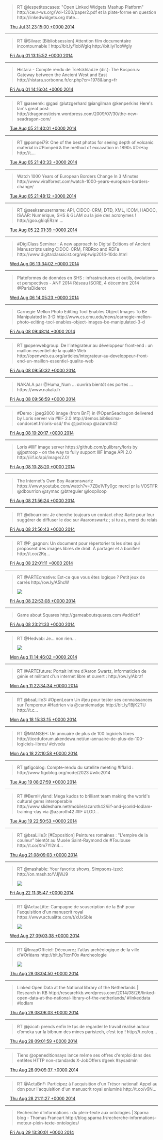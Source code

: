 > RT @lespetitescases: "Open Linked Widgets Mashup Platform" http://ceur\-ws\.org/Vol\-1200/paper2\.pdf et la plate\-forme en question http://linkedwidgets\.org \#ate…

<img src="../../media/tweet.ico" width="12" /> [Thu Jul 31 23:15:00 +0000 2014](https://twitter.com/regisrob/status/494984602000584704)

----

> RT @Silvae: \[Bibliobsession\] Attention film documentaire incontournable \! http://bit\.ly/1obWgIq http://bit\.ly/1obWgIy

<img src="../../media/tweet.ico" width="12" /> [Fri Aug 01 13:15:52 +0000 2014](https://twitter.com/regisrob/status/495196214896652288)

----

> Histara \- Compte rendu de Tsetskhladze \(dir\.\): The Bosporus: Gateway between the Ancient West and East http://histara\.sorbonne\.fr/cr\.php?cr\=1978&lang\=fr

<img src="../../media/tweet.ico" width="12" /> [Fri Aug 01 14:16:04 +0000 2014](https://twitter.com/regisrob/status/495211366148349952)

----

> RT @aseemk: @gasi @lutzgerhard @iangilman @kenperkins Here's Ian's great post: http://dragonosticism\.wordpress\.com/2009/07/30/the\-new\-seadragon\-com/

<img src="../../media/tweet.ico" width="12" /> [Tue Aug 05 21:40:01 +0000 2014](https://twitter.com/regisrob/status/496772640556589058)

----

> RT @pompei79: One of the best photos for seeing depth of volcanic material in \#Pompeii &amp; the method of excavation in 1890s \#DrHay http://t\.…

<img src="../../media/tweet.ico" width="12" /> [Tue Aug 05 21:40:33 +0000 2014](https://twitter.com/regisrob/status/496772772572315648)

----

> Watch 1000 Years of European Borders Change In 3 Minutes http://www\.viralforest\.com/watch\-1000\-years\-european\-borders\-change/

<img src="../../media/tweet.ico" width="12" /> [Tue Aug 05 21:48:12 +0000 2014](https://twitter.com/regisrob/status/496774698651230210)

----

> RT @seeksanusername: API, CIDOC\-CRM, DTD, XML, ICOM, HADOC, ISAAR: Numérique, SHS &amp; GLAM ou la joie des acronymes \! http://goo\.gl/iqERzm …

<img src="../../media/tweet.ico" width="12" /> [Tue Aug 05 22:01:39 +0000 2014](https://twitter.com/regisrob/status/496778084247285760)

----

> \#DigiClass Seminar : A new approach to Digital Editions of Ancient Manuscripts using CIDOC\-CRM, FRBRoo and RDFa http://www\.digitalclassicist\.org/wip/wip2014\-10do\.html

<img src="../../media/tweet.ico" width="12" /> [Wed Aug 06 13:34:02 +0000 2014](https://twitter.com/regisrob/status/497012725445574656)

----

> Plateformes de données en SHS : infrastructures et outils, évolutions et perspectives \- ANF 2014 Réseau ISORE, 4 décembre 2014 @ParisDiderot

<img src="../../media/tweet.ico" width="12" /> [Wed Aug 06 14:05:23 +0000 2014](https://twitter.com/regisrob/status/497020613756989440)

----

> Carnegie Mellon Photo Editing Tool Enables Object Images To Be Manipulated in 3\-D http://www\.cs\.cmu\.edu/news/carnegie\-mellon\-photo\-editing\-tool\-enables\-object\-images\-be\-manipulated\-3\-d

<img src="../../media/tweet.ico" width="12" /> [Fri Aug 08 09:48:14 +0000 2014](https://twitter.com/regisrob/status/497680675579764736)

----

> RT @openwebgroup: De l’intégrateur au développeur front\-end : un maillon essentiel de la qualité Web http://openweb\.eu\.org/articles/integrateur\-au\-developpeur\-front\-end\-un\-maillon\-essentiel\-qualite\-web

<img src="../../media/tweet.ico" width="12" /> [Fri Aug 08 09:50:32 +0000 2014](https://twitter.com/regisrob/status/497681256193470464)

----

> NAKALA par @Huma\_Num \.\.\. ouvrira bientôt ses portes \.\.\. https://www\.nakala\.fr

<img src="../../media/tweet.ico" width="12" /> [Fri Aug 08 09:56:59 +0000 2014](https://twitter.com/regisrob/status/497682880034639872)

----

> \#Demo : jpeg2000 image \(from BnF\) in @OpenSeadragon delivered by Loris server via \#IIIF 2\.0 http://demos\.biblissima\-condorcet\.fr/loris\-osd/ thx @jpstroop @azaroth42

<img src="../../media/tweet.ico" width="12" /> [Fri Aug 08 10:20:17 +0000 2014](https://twitter.com/regisrob/status/497688741029244928)

----

> Loris \#IIIF image server https://github\.com/pulibrary/loris by @jpstroop \- on the way to fully support IIIF Image API 2\.0 http://iiif\.io/api/image/2\.0/

<img src="../../media/tweet.ico" width="12" /> [Fri Aug 08 10:28:20 +0000 2014](https://twitter.com/regisrob/status/497690766723284995)

----

> The Internet's Own Boy \#aaronswartz https://www\.youtube\.com/watch?v\=7ZBe1VFy0gc merci pr la VOSTFR @dbourrion @symac @btreguier @loopiloop

<img src="../../media/tweet.ico" width="12" /> [Fri Aug 08 21:56:24 +0000 2014](https://twitter.com/regisrob/status/497863927590436864)

----

> RT @dbourrion: Je cherche toujours un contact chez \#arte pour leur suggérer de diffuser le doc sur \#aaronswartz ; si tu as, merci du relais

<img src="../../media/tweet.ico" width="12" /> [Fri Aug 08 21:56:43 +0000 2014](https://twitter.com/regisrob/status/497864003927158784)

----

> RT @P\_gagnon: Un document pour répertorier ts les sites qui proposent des images libres de droit\. À partager et à bonifier\! http://t\.co/2Kq…

<img src="../../media/tweet.ico" width="12" /> [Fri Aug 08 22:01:11 +0000 2014](https://twitter.com/regisrob/status/497865128894033920)

----

> RT @ARTEcreative: Est\-ce que vous êtes logique ? Petit jeux de carrés http://ow\.ly/A5hcW 
> 
> ![](../../media/497878201545523200-BuhnnkkIIAAEfaF.png)

<img src="../../media/tweet.ico" width="12" /> [Fri Aug 08 22:53:08 +0000 2014](https://twitter.com/regisrob/status/497878201545523200)

----

> Game about Squares http://gameaboutsquares\.com \#addictif

<img src="../../media/tweet.ico" width="12" /> [Fri Aug 08 23:21:33 +0000 2014](https://twitter.com/regisrob/status/497885356587372544)

----

> RT @Hedvab: Je\.\.\. non rien\.\.\. 
> 
> ![](../../media/498842782422011905-Bup-_21CIAEuSXZ.jpg)

<img src="../../media/tweet.ico" width="12" /> [Mon Aug 11 14:46:02 +0000 2014](https://twitter.com/regisrob/status/498842782422011905)

----

> RT @ARTEfuture: Portait intime d'Aaron Swartz, informaticien de génie et militant d'un internet libre et ouvert : http://ow\.ly/Abrzf

<img src="../../media/tweet.ico" width="12" /> [Mon Aug 11 22:34:34 +0000 2014](https://twitter.com/regisrob/status/498960694017273857)

----

> RT @bsaLille3: \#OpenLearn Un \#jeu pour tester ses connaissances sur l'empereur \#Hadrien via @carolemadge http://bit\.ly/1BjK2TU  http://t\.c…

<img src="../../media/tweet.ico" width="12" /> [Mon Aug 18 15:33:15 +0000 2014](https://twitter.com/regisrob/status/501391382314237953)

----

> RT @MIANSEH: Un annuaire de plus de 100 logiciels libres http://ticeduforum\.akendewa\.net/un\-annuaire\-de\-plus\-de\-100\-logiciels\-libres/ \#civedu

<img src="../../media/tweet.ico" width="12" /> [Mon Aug 18 22:10:58 +0000 2014](https://twitter.com/regisrob/status/501491472152403969)

----

> RT @figoblog: Compte\-rendu du satellite meeting \#iflalld : http://www\.figoblog\.org/node/2023  \#wlic2014

<img src="../../media/tweet.ico" width="12" /> [Tue Aug 19 08:27:59 +0000 2014](https://twitter.com/regisrob/status/501646747517857792)

----

> RT @BernHyland: Mega kudos to brilliant team making the world's cultural gems interoperable http://www\.slideshare\.net/mobile/azaroth42/iiif\-and\-jsonld\-lodlam\-training\-day via @azaroth42 \#IIF \#LOD…

<img src="../../media/tweet.ico" width="12" /> [Tue Aug 19 22:50:53 +0000 2014](https://twitter.com/regisrob/status/501863904046501888)

----

> RT @bsaLille3: \[\#Exposition\] Peintures romaines : "L'empire de la couleur" bientôt au Musée Saint\-Raymond de \#Toulouse http://t\.co/Xm7YI2n4…

<img src="../../media/tweet.ico" width="12" /> [Thu Aug 21 08:09:03 +0000 2014](https://twitter.com/regisrob/status/502366759715110913)

----

> RT @mashable: Your favorite shows, Simpsons\-ized: http://on\.mash\.to/VJjWJ9 
> 
> ![](../../media/502781174067265536-BvoCeDYIgAAAS9r.jpg)

<img src="../../media/tweet.ico" width="12" /> [Fri Aug 22 11:35:47 +0000 2014](https://twitter.com/regisrob/status/502781174067265536)

----

> RT @ActuaLitte: Campagne de souscription de la BnF pour l'acquisition d'un manuscrit royal https://www\.actualitte\.com/t/xUxSbIe 
> 
> ![](../../media/504554822910345217-Bv-BFCwIAAAyCoe.png)

<img src="../../media/tweet.ico" width="12" /> [Wed Aug 27 09:03:38 +0000 2014](https://twitter.com/regisrob/status/504554822910345217)

----

> RT @InrapOfficiel: Découvrez l'atlas archéologique de la ville d'\#Orléans  http://bit\.ly/1tcnF0x \#archeologie 
> 
> ![](../../media/504902411505643520-BwDrQJUCQAAvLxX.jpg)

<img src="../../media/tweet.ico" width="12" /> [Thu Aug 28 08:04:50 +0000 2014](https://twitter.com/regisrob/status/504902411505643520)

----

> Linked Open Data at the National library of the Netherlands \| Research in KB http://researchkb\.wordpress\.com/2014/08/26/linked\-open\-data\-at\-the\-national\-library\-of\-the\-netherlands/ \#linkeddata \#lodlam

<img src="../../media/tweet.ico" width="12" /> [Thu Aug 28 08:06:03 +0000 2014](https://twitter.com/regisrob/status/504902720646438912)

----

> RT @jsicot: prends enfin le tps de regarder le travail réalisé autour d’omeka sur la bibnum des mines paristech, c’est top \! http://t\.co/oq…

<img src="../../media/tweet.ico" width="12" /> [Thu Aug 28 09:01:59 +0000 2014](https://twitter.com/regisrob/status/504916792985522176)

----

> Tiens @openeditionsays lance même ses offres d'emploi dans des entêtes HTTP non\-standards X\-JobOffers \#geek \#sysadmin

<img src="../../media/tweet.ico" width="12" /> [Thu Aug 28 09:09:37 +0000 2014](https://twitter.com/regisrob/status/504918717630001152)

----

> RT @ActuBnF: Participez à l'acquisition d'un Trésor national\! Appel au don pour l'acquisition d'un manuscrit royal enluminé http://t\.co/v9N…

<img src="../../media/tweet.ico" width="12" /> [Thu Aug 28 21:11:27 +0000 2014](https://twitter.com/regisrob/status/505100369513680896)

----

> Recherche d’informations : du plein\-texte aux ontologies \| Sparna blog \- Thomas Francart http://blog\.sparna\.fr/recherche\-informations\-moteur\-plein\-texte\-ontologies/

<img src="../../media/tweet.ico" width="12" /> [Fri Aug 29 13:30:01 +0000 2014](https://twitter.com/regisrob/status/505346634868211714)